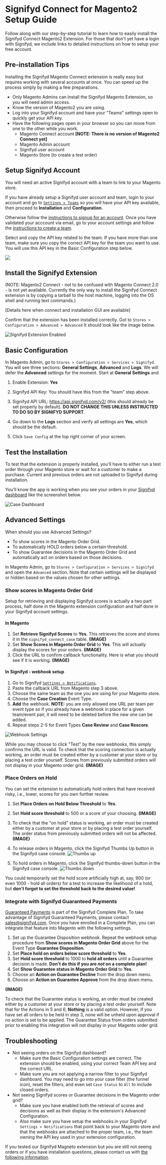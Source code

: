 # Signifyd Connect for Magento2 Setup Guide

Follow along with our step-by-step tutorial to learn how to easily install the Signifyd Connect Magento2 Extension. For those that don't yet have a login with Signifyd, we include links to detailed instructions on how to setup your free account.


## Pre-installation Tips

Installing the Signifyd Magento Connect extension is really easy but requires working with several accounts at once. You can speed up the process simply by making a few preparations.

- Only Magento Admins can install the Signifyd Magento Extension, so you will need admin access.
- Know the version of Magento2 you are using.
- Log into your Signifyd account and have your "Teams" settings open to quickly get your API key.
- Have the following pages open in your browser so you can move from one to the other while you work. 
  - Magento Connect account **[NOTE: There is no version of Magento2 Connect yet]**
  - Magento Admin account
  - Signifyd user account
  - Magento Store (to create a test order)
 

## Setup Signifyd Account

You will need an active Signifyd account with a team to link to your Magento store.

If you have already setup a Signifyd user account and team, login to your account and go to
[`Settings > Teams`](https://www.signifyd.com/settings/teams)
so you will have your API key available, then proceed to **Installation** and **Configuration**.

Otherwise follow the
[instructions to signup for an account](https://signifyd.zendesk.com/hc/en-us/articles/202822508-How-do-I-sign-up-for-a-Signifyd-account-).
Once you have validated your acccount via email, go to your account settings and follow the
[instructions to create a team](https://signifyd.zendesk.com/hc/en-us/articles/203416786-How-do-I-create-a-team-).

Select and copy the API key related to the team. If you have more than one team, make sure you copy the correct API key for the team you want to use. You will use this API key in the Basic Configuration step below.

![](12_signifyd_team_api.png)

## Install the Signifyd Extension

(NOTE: Magento2 Connect - not to be confused with Magento Connect 2.0 - is not yet available. Currently the only way to install the Signifyd Connect extension is by copying a tarball to the host machine, logging into the OS shell and running text commands.)

[Details here when connect and installation GUI are available]

Confirm that the extension has been installed correctly. Got to `Stores > Configuration > Advanced > Advanced` It should look like the image below.

![Signifyd Extension Enabled](signifyd_ext_enabled.png)

## Basic Configuration

In Magento Admin, go to `Stores > Configuration > Services > Signifyd`. You will see three sections: **General Settings**, **Advanced** and **Logs**. We will defer the **Advanced** settings for the moment. Start at **General Settings** and

1. Enable Extension: **Yes**

2. Signifyd API Key: You should have this from the "team" step above.

3. Signifyd API URL: https://api.signifyd.com/v2/ (this should already be set properly by default). **DO NOT CHANGE THIS UNLESS INSTRUCTED TO DO SO BY SIGNIFYD SUPPORT**.

4. Go down to the **Logs** section and verify all settings are **Yes**, which should be the default.

5. Click `Save Config` at the top right corner of your screen.
 

## Test the Installation

To test that the extension is properly installed, you'll have to either run a test order through your Magento store or wait for a customer to make a purchase. Current and previous orders are not uploaded to Signifyd during installation.

You'll know the app is working when you see your orders in your [Signifyd dashboard](https://www.signifyd.com/cases) like the screenshot below.

![Case Dashboard](14_signifyd_dashboard.png)
 

## Advanced Settings

When should you use Advanced Settings? 

- To show scores in the Magento Order Grid.
- To automatically HOLD orders below a certain threshold.
- To show Guarantee decisions in the Magento Order Grid and automatically act on orders based on those decisions.

In Magento Admin, go to `Stores > Configuration > Services > Signifyd` and open the `Advanced` section. Note that certain settings will be displayed or hidden based on the values chosen for other settings.

### Show scores in Magento Order Grid

Setup for retrieving and displaying Signifyd scores is actually a two part process, half done in the Magento extension configuration and half done in your Signifyd account settings.

#### In Magento
1. Set **Retrieve Signifyd Scores** to **Yes**. This retrieves the score and stores it in the `signifyd_connect_case` table.
**(IMAGE)**
2. Set **Show Scores in Magento Order Grid** to **Yes**. This will actually display the scores for your orders.
**(IMAGE)**
3. Click the URL to confirm callback functionality. Here is what you should see if it is working. **(IMAGE)**

#### In Signifyd - webhook setup

1. Go to Signifyd [`Settings > Notifications`](https://signifyd.com/settings/notifications).
2. Paste the callback URL from Magento step 3 above.
3. Choose the same team as the one you are using for your Magento store.
4. Choose the **Case Creation** Event Type.
5. **Add** the webhook. **NOTE:** you are only allowed one URL per team per event type so if you already have a webhook in place for a given team/event pair, it will need to be deleted before the new one can be added.
6. Repeat steps 2-5 for Event Types **Case Review** and **Case Rescore**.

![Webhook Settings](advanced_settings_webhooks.jpg)

While you may choose to click "Test" by the new webhooks, this simply confirms the URL is valid.  To check that the scoring connection is actually working, an order must be created either by a customer at your store or by placing a test order yourself. Scores from previously submitted orders will not display in your Magento order grid.
**(IMAGE)**

### Place Orders on Hold

You can set the extension to automatically hold orders that have received risky, i.e., lower, scores for you own further review.

1. Set **Place Orders on Hold Below Threshold** to **Yes**.
2. Set **Hold score threshold** to 500 or a score of your choosing.
**(IMAGE)**

3. To check that the "on hold" status is working, an order must be created either by a customer at your store or by placing a test order yourself. The order status from previously submitted orders will not be affected.
**(IMAGE)**
4. To release orders in Magento, click the Signifyd Thumbs Up button in the Signifyd case console. 
![Thumbs up](thumbs_up_selected.jpg)
5. To hold orders in Magento, click the Signifyd thumbs-down button in the Signifyd case console.
![Thumbs down](thumbs_down_selected.jpg)

You could temporarily set the hold score artificially high at, say, 900 (or even 1000 - hold all orders) for a test to increase the likelihood of a hold, but **don't forget to set the threshold back to the desired value!**

### Integrate with Signifyd Guaranteed Payments

[Guaranteed Payments](https://signifyd.zendesk.com/hc/en-us/articles/202790553-What-is-Guaranteed-Payments-)
is part of the Signifyd Complete Plan. To take advantage of Signifyd Guaranteed Payments, please contact [sales@signifyd.com](mailto:sales@signifyd.com).
Once you have enrolled in a Complete Plan, you can integrate that feature into Magento with the following settings.


1. Set up the Guarantee Disposition webhook. Repeat the webhook setup procedure from **Show scores in Magento Order Grid** above for the Event Type **Guarantee Disposition**.
2. Set **Place hold on orders below score threshold** to **Yes**.
3. Set **Hold score threshold** to 1000 to **hold all orders** until a Guarantee decision is made. **Don't do this if you are *not* on a complete plan!**
4. Set **Show Guarantee status in Magento Order Grid** to **Yes**.
5. Choose an **Action on Guarantee Decline** from the drop down menu.
6. Choose an **Action on Guarantee Approve** from the drop down menu.

**(IMAGE)**


To check that the Guarantee status is working, an order must be created either by a customer at your store or by placing a test order yourself. Note that for the Actions in 5 and 6, **Nothing** is a valid option. However, if you have set all orders to be held in step 3, none will be unheld upon approval if no action is set to be applied. The Guarantee Status from orders submitted prior to enabling this integration will not display in your Magento order grid.
 

## Troubleshooting
- Not seeing orders on the Signifyd dashboard?
  - Make sure the Basic Configuration settings are correct. The extension should be enabled, using your correct Team API key and the correct URL.
  - Make sure you are not applying a narrow filter to your Signifyd dashboard. You may need to go into your case filter (the funnel icon), reset the filters, and even set `Case Status` to `All` to include closed orders.
- Not seeing Signifyd scores or Guarantee decisions in the Magento order grid?
  - Make sure you have enabled both the retrieval of scores and decisions as well as their display in the extension's Advanced Configuration.
  - Also make sure you have setup the webhooks in your Signifyd `Settings > Notifications` that point back to your Magento store and that the webhooks are attached to the proper team, i.e., the team owning the API key used in your extension configuration.

If you tested our Signifyd Magneto extension but you are still not seeing orders or if you have installation questions, please contact us with [the following information](https://signifyd.zendesk.com/hc/en-us/articles/207015797-How-do-I-get-help-with-Magento-).

 

